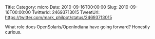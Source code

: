 Title: 
Category: micro
Date: 2010-09-16T00:00:00
Slug: 2010-09-16T00:00:00
TwitterId: 24693713015
TweetUrl: https://twitter.com/mark_philpot/status/24693713015

What role does OpenSolaris/OpenIndiana have going forward? Honestly curious.
